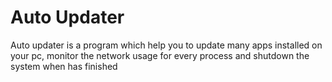# Auto Updater
Auto updater is a program which help you to update many apps installed on your pc, monitor the network usage for every process and shutdown the system when has finished
